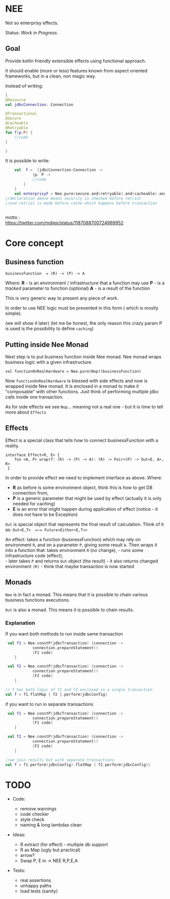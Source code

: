 # NEE

Not so enterprisy effects.

Status: *Work in Progress*.

## Goal 

Provide kotlin friendly extensible effects using functional approach.


It should enable (more or less) features known from aspect oriented frameworks, 
but in a clean, non magic way. 

Instead of writing:

``` kotlin
{
@Resource
val jdbcConnection: Connection

@Transactional
@Secure
@Cacheable
@Retryable
fun f(p:P) {
    //code
}

}
```

It is possible to write:
```kotlin
    val  f =  {jdbcConnection:Connection ->
            {p: P ->
            //code
        }
    }
    val enterprisyF = Nee.pure(secure.and(retryable).and(cacheable).and(transactional), f)
//declaration above means security is checked before retrial
//and retrial is made before cache which happens before transaction 
 
```


motto :  
https://twitter.com/mdiep/status/1187088700724989952


# Core concept

## Business function
```
businessFunction  = (R) -> (P) -> A 
```

Where:
 **R**  - is an environment / infrastructure that a function may use
 **P** - is a *tracked* parameter to function (optional)
 **A** - is a result of the function

This is very generic way to present any piece of work.

In order to use NEE logic must be presented in this form ( which is mostly simple).

(we will show it later)
(let me be honest, the only reason this crazy param P is used is the possibility to define `caching`)

## Putting inside Nee Monad

Next step is to put business function inside Nee monad.
Nee monad wraps business logic with a given infrastructure.

```
val functionOnRealHardware = Nee.pure(Nop)(businessFunction)
```

Now `functionOnRealHardware` is blessed with side effects and now is 
wrapped inside Nee monad. It is enclosed in a monad to make it "composable"
with other functions. Just think of performing multiple jdbc calls inside one transaction. 


As for side effects we see `Nop`... meaning not a real one - but it is time to tell more about `Effects`

## Effects

 Effect is a special class that tells how to connect businessFunction with a reality.
 
 ```
 interface Effect<R, E> {
     fun <A, P> wrap(f: (R) -> (P) -> A): (R) -> Pair<(P) -> Out<E, A>, R>
  }
```

In order to provide effect we need to implement interface as above.
Where:
 - **R** as before is some environment object, think this is how to get DB connection from,
 - **P** is a generic parameter that might be used by effect (actually it is only needed for caching)
 - **E** is an error that might happen during application of effect 
            (notice - it does not have to be Exception)
            
```Out``` is special object that represents the final result of calculation. 
Think of it as:  `Out<E,T>  =~= Future<Either<E,T>>`

An effect:
takes a function (businessFunction) which may rely on environment `R`, and on a  parameter `P`, 
giving  some result `A`. 
Then wraps it into a function that:
    takes environment `R` (no change),
      - runs some infrastructure code (effect),  
      - later takes `P` and returns `Out` object (the result)
      - it also returns  changed environment `(R)` - think that maybe transaction is now started            

## Monads

`Nee` is in fact a monad. This means that it is possible to chain various business functions executions.

`Out` is also a monad. This means it is possible to chain results.

### Explanation

If you want both methods to run inside same transaction 
```kotlin
 val f1 = Nee.constP(jdbcTransaction) {connection ->
            connection.prepareStatement()
            [F1 code]
    }

 val f2 = Nee.constP(jdbcTransaction) {connection ->
            connection.prepareStatement()
            [F2 code]
    }

// f has both logic of f1 and f2 enclosed in a single transaction
val f = f1.flatMap { f2 }.perform(jdbcConfig)
```


if you want to run in separate transactions
```kotlin
 val f1 = Nee.constP(jdbcTransaction) {connection ->
            connection.prepareStatement()
            [F1 code]
    }

 val f2 = Nee.constP(jdbcTransaction) {connection ->
            connection.prepareStatement()
            [F2 code]
    }

//we join results but with separate transactions
val f = f1.perform(jdbcConfig).flatMap { f2.perform(jdbcConfig)} 
```

# TODO
- Code:
    - remove warnings
    - code checker
    - style check
    - naming & long lambdas clean 
    
 - Ideas:
    - R extract (for effect) - multiple db support
    - R as Map (ugly but practical)
    - arrow?
    - Swap P, E in  -> NEE R,P,E,A
        
    
- Tests:
    - real assertions
    - unhappy paths
    - load tests (sanity)
